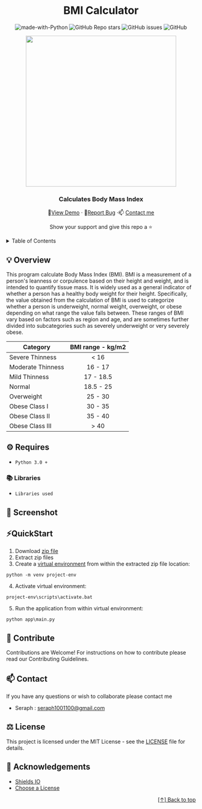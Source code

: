
<div id="header" align="center">

# BMI Calculator


![made-with-Python](https://img.shields.io/badge/Python-2b0001?&logo=python&logoColor=white&labelColor=grey&label=Built%20with&style=for-the-badge)
![GitHub Repo stars](https://img.shields.io/github/stars/seraph776/BMICalculator?style=for-the-badge)
![GitHub issues](https://img.shields.io/github/issues-raw/seraph776/BMICalculator?color=yellow&style=for-the-badge)
![GitHub](https://img.shields.io/github/license/seraph776/BMICalculator?style=for-the-badge)
  
<img src="https://user-images.githubusercontent.com/72005563/158039265-8477083a-c58e-4cec-9f52-40de7bd84838.png" width="400"/>



### Calculates Body Mass Index  
  
🔎[View Demo](https://github.com/seraph776/BMICalculator#screenshot) · 🐛[Report Bug](https://github.com/seraph776/BMICalculator/issues) ·📫 [Contact me](https://github.com/seraph776/BMICalculator#contact)  
 
Show your support and give this repo a ⭐ 

  
</div>


<div id="content">
<details>
  <summary> Table of Contents </summary>  
  
1. [Overview](https://github.com/seraph776/BMICalculator/blob/main/test.md#overview)
2. [Requirements](https://github.com/seraph776/BMICalculator/blob/main/test.md#requirements)
3. [Screenshot](https://github.com/seraph776/BMICalculator/blob/main/test.md#screenshot)
4. [Quick Start](https://github.com/seraph776/BMICalculator/blob/main/test.md#quickstart)
5. [Contribute](https://github.com/seraph776/BMICalculator/blob/main/test.md#contribute)
6. [Contact](https://github.com/seraph776/BMICalculator/blob/main/test.md#contact)
7. [License](https://github.com/seraph776/BMICalculator/blob/main/test.md#license)
8. [Acknowledgements](https://github.com/BMICalculator/seraph776/blob/main/test.md#acknowledgements)
   
</details>

</div>  




<h2 id="overview"> 💡 Overview </h2>

This program calculate Body Mass Index (BMI). BMI is a measurement of a person's leanness or corpulence based on their height and weight, and is intended to quantify tissue mass. It is widely used as a general indicator of whether a person has a healthy body weight for their height. Specifically, the value obtained from the calculation of BMI is used to categorize whether a person is underweight, normal weight, overweight, or obese depending on what range the value falls between. These ranges of BMI vary based on factors such as region and age, and are sometimes further divided into subcategories such as severely underweight or very severely obese.

<div align="center">


| Category          |  BMI range - kg/m2|
|-------------------|:-----------------:|
| Severe Thinness   | < 16              |
| Moderate Thinness | 16 - 17           | 
| Mild Thinness     | 17 - 18.5         |
| Normal	          | 18.5 - 25         |     
| Overweight	      | 25 - 30           |     
| Obese Class I     | 30 - 35           |     
| Obese Class II	  | 35 - 40           |     
| Obese Class III   | > 40              |

  </div>

  
<h2 id="requirements"> ⚙️ Requires </h2>

- `Python 3.0 +` 

### 📚 Libraries
- `Libraries used`

<h2 id="screenshot"> 📸 Screenshot </h2>


<h2 id="quickstart"> ⚡QuickStart </h2>

1. Download [zip file](https://github.com/seraph776/XXXX/archive/refs/heads/main.zip)
2. Extract zip files
3. Create a [virtual environment](https://docs.python.org/3/tutorial/venv.html) from within the extracted zip file location:
```
python -m venv project-env
```

4. Activate virtual environment:
```
project-env\scripts\activate.bat
```

5. Run the application from within virtual environment:
```
python app\main.py
```

<h2 id="contribute">  🤝 Contribute </h2>

Contributions are Welcome! For instructions on how to contribute please read our Contributing Guidelines.

<h2 id="contact"> 📫 Contact </h2>

If you have any questions or wish to collaborate please contact me

- Seraph : seraph1001100@gmail.com


<h2 id="license">  ⚖️ License</h2>

This project is licensed under the MIT License - see the [LICENSE](https://github.com/seraph776/TemperatureConverter/blob/main/LICENSE) file for details.


<h2 id="acknowledgements">  📢 Acknowledgements </h2>

- [Shields IO](https://shields.io/)
- [Choose a License](https://choosealicense.com/licenses/mit/)


<div align="right">

[[↑] Back to top](https://github.com/seraph776/seraph776/blob/main/test.md#header)

</div> 

